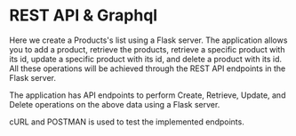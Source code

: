 # REST API & Graphql

Here we create a Products's list using a Flask server. The application allows you to add a product, retrieve the products, retrieve a specific product with its id, update a specific product with its id, and delete a product with its id. All these operations will be achieved through the REST API endpoints in the Flask server.

The application has API endpoints to perform Create, Retrieve, Update, and Delete operations on the above data using a Flask server.

cURL and POSTMAN is used to test the implemented endpoints.

